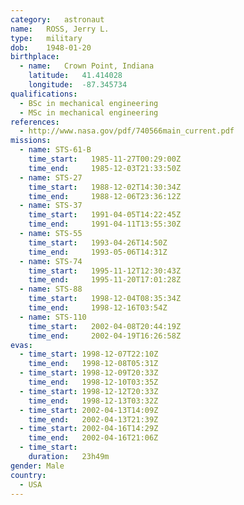 ```yaml
---
category:	astronaut
name:	ROSS, Jerry L.
type:	military
dob:	1948-01-20
birthplace:
  - name:	Crown Point, Indiana
    latitude:	41.414028
    longitude:	-87.345734
qualifications:
  - BSc in mechanical engineering
  - MSc in mechanical engineering
references:
  - http://www.nasa.gov/pdf/740566main_current.pdf
missions:
  - name: STS-61-B
    time_start:   1985-11-27T00:29:00Z
    time_end:     1985-12-03T21:33:50Z
  - name: STS-27
    time_start:   1988-12-02T14:30:34Z
    time_end:     1988-12-06T23:36:12Z
  - name: STS-37
    time_start:   1991-04-05T14:22:45Z
    time_end:     1991-04-11T13:55:30Z
  - name: STS-55
    time_start:   1993-04-26T14:50Z
    time_end:     1993-05-06T14:31Z
  - name: STS-74
    time_start:   1995-11-12T12:30:43Z
    time_end:     1995-11-20T17:01:28Z
  - name: STS-88
    time_start:   1998-12-04T08:35:34Z
    time_end:     1998-12-16T03:54Z
  - name: STS-110
    time_start:   2002-04-08T20:44:19Z
    time_end:     2002-04-19T16:26:58Z
evas:
  - time_start: 1998-12-07T22:10Z
    time_end:   1998-12-08T05:31Z
  - time_start: 1998-12-09T20:33Z
    time_end:   1998-12-10T03:35Z
  - time_start: 1998-12-12T20:33Z
    time_end:   1998-12-13T03:32Z
  - time_start: 2002-04-13T14:09Z
    time_end:   2002-04-13T21:39Z
  - time_start: 2002-04-16T14:29Z
    time_end:   2002-04-16T21:06Z
  - time_start: 
    duration:   23h49m
gender:	Male
country:
  - USA
---
```

